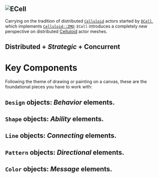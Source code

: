 ![ECell](https://github.com/energyone/ecell/raw/master/logo-ETh2-1024w.png)
---

Carrying on the tradition of distributed [`Celluloid`](https://github.com/celluloid/celluloid) actors started by [`DCell`](https://github.com/celluloid/dcell), which implements [`Celluloid::ZMQ`](https://github.com/celluloid/celluloid-zmq); `ECell` introduces a completely new perspective on distributed [Celluloid](https://github.com/celluloid/celluloid) actor meshes.

## Distributed + *Strategic* + Concurrent

# Key Components

Following the theme of drawing or painting on a canvas, these are the foundational pieces you have to work with:

## `Design` objects: *Behavior* elements.

## `Shape` objects: *Ability* elements.

## `Line` objects: *Connecting* elements.

## `Pattern` objects: *Directional* elements.

## `Color` objects: *Message* elements.
